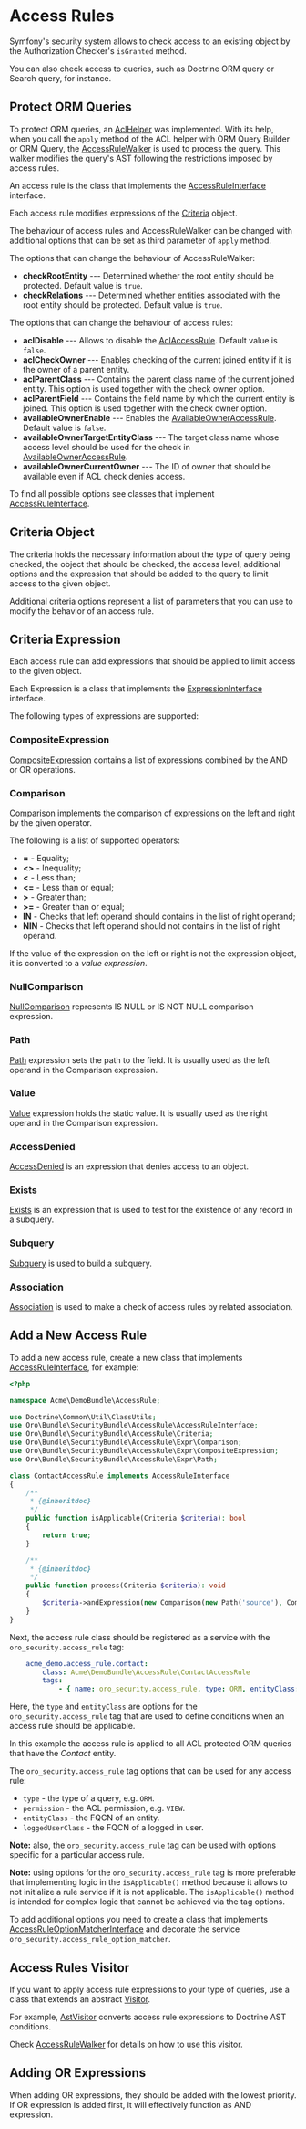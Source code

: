 # Access Rules

Symfony's security system allows to check access to an existing object by the Authorization Checker's `isGranted` method. 

You can also check access to queries, such as Doctrine ORM query or Search query, for instance. 

## Protect ORM Queries

To protect ORM queries, an [AclHelper](../../ORM/Walker/AclHelper.php) was implemented. With its help, when you
call the `apply` method of the ACL helper with ORM Query Builder or ORM Query, the [AccessRuleWalker](../../ORM/Walker/AccessRuleWalker.php) is used
to process the query. This walker modifies the query's AST following the restrictions imposed by access rules.

An access rule is the class that implements the [AccessRuleInterface](../../AccessRule/AccessRuleInterface.php) interface. 

Each access rule modifies expressions of the [Criteria](../../AccessRule/Criteria.php) object.

The behaviour of access rules and AccessRuleWalker can be changed with additional options that can be set as third parameter of `apply` method.

The options that can change the behaviour of AccessRuleWalker:

- **checkRootEntity** --- Determined whether the root entity should be protected. Default value is `true`.
- **checkRelations** --- Determined whether entities associated with the root entity should be protected. Default value is `true`.

The options that can change the behaviour of access rules:

 - **aclDisable** --- Allows to disable the [AclAccessRule](../../AccessRule/AclAccessRule.php). Default value is `false`.
 - **aclCheckOwner** --- Enables checking of the current joined entity if it is the owner of a parent entity.
 - **aclParentClass** --- Contains the parent class name of the current joined entity. This option is used together with the check owner option.
 - **aclParentField** --- Contains the field name by which the current entity is joined. This option is used together with the check owner option.
 - **availableOwnerEnable** --- Enables the [AvailableOwnerAccessRule](../../AccessRule/AvailableOwnerAccessRule.php). Default value is `false`.
 - **availableOwnerTargetEntityClass**  --- The target class name whose access level should be used for the check in [AvailableOwnerAccessRule](../../AccessRule/AvailableOwnerAccessRule.php).
 - **availableOwnerCurrentOwner** --- The ID of owner that should be available even if ACL check denies access.

To find all possible options see classes that implement [AccessRuleInterface](../../AccessRule/AccessRuleInterface.php).

## Criteria Object

The criteria holds the necessary information about the type of query being checked, the object that should be checked, 
the access level, additional options and the expression that should be added to the query to limit access to the given object.

Additional criteria options represent a list of parameters that you can use to modify the behavior of an access rule.

## Criteria Expression
 
Each access rule can add expressions that should be applied to limit access to the given object.

Each Expression is a class that implements the [ExpressionInterface](../../AccessRule/Expr/ExpressionInterface.php) interface.

The following types of expressions are supported:

### CompositeExpression

[CompositeExpression](../../AccessRule/Expr/CompositeExpression.php) contains a list of expressions combined by the AND or OR operations.

### Comparison

[Comparison](../../AccessRule/Expr/Comparison.php) implements the comparison of expressions on the left and right by the given operator.

The following is a list of supported operators:

 - **=** - Equality;
 - **<>** - Inequality;
 - **<** - Less than;
 - **<=** - Less than or equal;
 - **\>** - Greater than;
 - **\>=** - Greater than or equal;
 - **IN** - Checks that left operand should contains in the list of right operand;
 - **NIN** - Checks that left operand should not contains in the list of right operand.
 
If the value of the expression on the left or right is not the expression object, it is converted to a *value expression*.

### NullComparison

[NullComparison](../../AccessRule/Expr/NullComparison.php) represents IS NULL or IS NOT NULL comparison expression.

### Path

[Path](../../AccessRule/Expr/Path.php) expression sets the path to the field. It is usually used as the left operand in the Comparison expression.

### Value

[Value](../../AccessRule/Expr/Value.php) expression holds the static value. It is usually used as the right operand in the Comparison expression.

### AccessDenied

[AccessDenied](../../AccessRule/Expr/AccessDenied.php) is an expression that denies access to an object.

### Exists

[Exists](../../AccessRule/Expr/Exists.php) is an expression that is used to test for the existence of any record in a subquery.

### Subquery

[Subquery](../../AccessRule/Expr/Subquery.php) is used to build a subquery.

### Association

[Association](../../AccessRule/Expr/Association.php) is used to make a check of access rules by related association.

## Add a New Access Rule

To add a new access rule, create a new class that implements [AccessRuleInterface](../../AccessRule/AccessRuleInterface.php), for example:

``` php
<?php

namespace Acme\DemoBundle\AccessRule;

use Doctrine\Common\Util\ClassUtils;
use Oro\Bundle\SecurityBundle\AccessRule\AccessRuleInterface;
use Oro\Bundle\SecurityBundle\AccessRule\Criteria;
use Oro\Bundle\SecurityBundle\AccessRule\Expr\Comparison;
use Oro\Bundle\SecurityBundle\AccessRule\Expr\CompositeExpression;
use Oro\Bundle\SecurityBundle\AccessRule\Expr\Path;

class ContactAccessRule implements AccessRuleInterface
{
    /**
     * {@inheritdoc}
     */
    public function isApplicable(Criteria $criteria): bool
    {
        return true;
    }

    /**
     * {@inheritdoc}
     */
    public function process(Criteria $criteria): void
    {
        $criteria->andExpression(new Comparison(new Path('source'), Comparison::EQ, 'call'));
    }
}
```

Next, the access rule class should be registered as a service with the `oro_security.access_rule` tag:

``` yaml
    acme_demo.access_rule.contact:
        class: Acme\DemoBundle\AccessRule\ContactAccessRule
        tags:
            - { name: oro_security.access_rule, type: ORM, entityClass: Acme\DemoBundle\Entity\Contact }
```

Here, the `type` and `entityClass` are options for the `oro_security.access_rule` tag that are used to
define conditions when an access rule should be applicable.

In this example the access rule is applied to all ACL protected ORM queries that have the *Contact* entity.

The `oro_security.access_rule` tag options that can be used for any access rule:

- `type` - the type of a query, e.g. `ORM`.
- `permission` - the ACL permission, e.g. `VIEW`.
- `entityClass` - the FQCN of an entity.
- `loggedUserClass` - the FQCN of a logged in user.

**Note:** also, the `oro_security.access_rule` tag can be used with options specific for a particular access rule.

**Note:** using options for the `oro_security.access_rule` tag is more preferable that implementing logic in
the `isApplicable()` method because it allows to not initialize a rule service if it is not applicable.
The `isApplicable()` method is intended for complex logic that cannot be achieved via the tag options.

To add additional options you need to create a class that implements
[AccessRuleOptionMatcherInterface](../../AccessRule/AccessRuleOptionMatcherInterface.php) and decorate
the service `oro_security.access_rule_option_matcher`.

## Access Rules Visitor

If you want to apply access rule expressions to your type of queries, use a class that extends an abstract [Visitor](../../AccessRule/Visitor.php).

For example, [AstVisitor](../../ORM/Walker/AstVisitor.php) converts access rule expressions to Doctrine AST conditions.

Check [AccessRuleWalker](../../ORM/Walker/AccessRuleWalker.php) for details on how to use this visitor.

## Adding OR Expressions

When adding OR expressions, they should be added with the lowest priority. If OR expression is added first, it will effectively function as AND expression.
